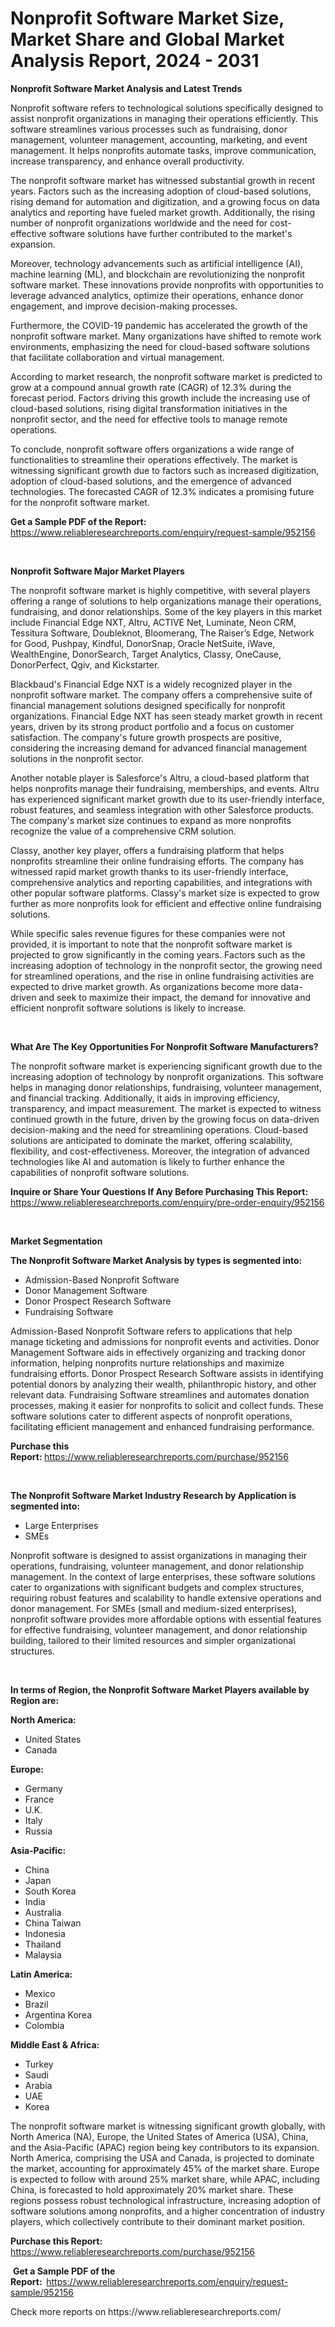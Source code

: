 <p><h1>Nonprofit Software Market Size, Market Share and Global Market Analysis Report, 2024 - 2031</h1></p><p><strong>Nonprofit Software Market Analysis and Latest Trends</strong></p>
<p><p>Nonprofit software refers to technological solutions specifically designed to assist nonprofit organizations in managing their operations efficiently. This software streamlines various processes such as fundraising, donor management, volunteer management, accounting, marketing, and event management. It helps nonprofits automate tasks, improve communication, increase transparency, and enhance overall productivity.</p><p>The nonprofit software market has witnessed substantial growth in recent years. Factors such as the increasing adoption of cloud-based solutions, rising demand for automation and digitization, and a growing focus on data analytics and reporting have fueled market growth. Additionally, the rising number of nonprofit organizations worldwide and the need for cost-effective software solutions have further contributed to the market's expansion.</p><p>Moreover, technology advancements such as artificial intelligence (AI), machine learning (ML), and blockchain are revolutionizing the nonprofit software market. These innovations provide nonprofits with opportunities to leverage advanced analytics, optimize their operations, enhance donor engagement, and improve decision-making processes.</p><p>Furthermore, the COVID-19 pandemic has accelerated the growth of the nonprofit software market. Many organizations have shifted to remote work environments, emphasizing the need for cloud-based software solutions that facilitate collaboration and virtual management.</p><p>According to market research, the nonprofit software market is predicted to grow at a compound annual growth rate (CAGR) of 12.3% during the forecast period. Factors driving this growth include the increasing use of cloud-based solutions, rising digital transformation initiatives in the nonprofit sector, and the need for effective tools to manage remote operations.</p><p>To conclude, nonprofit software offers organizations a wide range of functionalities to streamline their operations effectively. The market is witnessing significant growth due to factors such as increased digitization, adoption of cloud-based solutions, and the emergence of advanced technologies. The forecasted CAGR of 12.3% indicates a promising future for the nonprofit software market.</p></p>
<p><strong>Get a Sample PDF of the Report:&nbsp;</strong> <a href="https://www.reliableresearchreports.com/enquiry/request-sample/952156">https://www.reliableresearchreports.com/enquiry/request-sample/952156</a></p>
<p>&nbsp;</p>
<p><strong>Nonprofit Software Major Market Players</strong></p>
<p><p>The nonprofit software market is highly competitive, with several players offering a range of solutions to help organizations manage their operations, fundraising, and donor relationships. Some of the key players in this market include Financial Edge NXT, Altru, ACTIVE Net, Luminate, Neon CRM, Tessitura Software, Doubleknot, Bloomerang, The Raiser’s Edge, Network for Good, Pushpay, Kindful, DonorSnap, Oracle NetSuite, iWave, WealthEngine, DonorSearch, Target Analytics, Classy, OneCause, DonorPerfect, Qgiv, and Kickstarter.</p><p>Blackbaud's Financial Edge NXT is a widely recognized player in the nonprofit software market. The company offers a comprehensive suite of financial management solutions designed specifically for nonprofit organizations. Financial Edge NXT has seen steady market growth in recent years, driven by its strong product portfolio and a focus on customer satisfaction. The company's future growth prospects are positive, considering the increasing demand for advanced financial management solutions in the nonprofit sector.</p><p>Another notable player is Salesforce's Altru, a cloud-based platform that helps nonprofits manage their fundraising, memberships, and events. Altru has experienced significant market growth due to its user-friendly interface, robust features, and seamless integration with other Salesforce products. The company's market size continues to expand as more nonprofits recognize the value of a comprehensive CRM solution.</p><p>Classy, another key player, offers a fundraising platform that helps nonprofits streamline their online fundraising efforts. The company has witnessed rapid market growth thanks to its user-friendly interface, comprehensive analytics and reporting capabilities, and integrations with other popular software platforms. Classy's market size is expected to grow further as more nonprofits look for efficient and effective online fundraising solutions.</p><p>While specific sales revenue figures for these companies were not provided, it is important to note that the nonprofit software market is projected to grow significantly in the coming years. Factors such as the increasing adoption of technology in the nonprofit sector, the growing need for streamlined operations, and the rise in online fundraising activities are expected to drive market growth. As organizations become more data-driven and seek to maximize their impact, the demand for innovative and efficient nonprofit software solutions is likely to increase.</p></p>
<p>&nbsp;</p>
<p><strong>What Are The Key Opportunities For Nonprofit Software Manufacturers?</strong></p>
<p><p>The nonprofit software market is experiencing significant growth due to the increasing adoption of technology by nonprofit organizations. This software helps in managing donor relationships, fundraising, volunteer management, and financial tracking. Additionally, it aids in improving efficiency, transparency, and impact measurement. The market is expected to witness continued growth in the future, driven by the growing focus on data-driven decision-making and the need for streamlining operations. Cloud-based solutions are anticipated to dominate the market, offering scalability, flexibility, and cost-effectiveness. Moreover, the integration of advanced technologies like AI and automation is likely to further enhance the capabilities of nonprofit software solutions.</p></p>
<p><strong>Inquire or Share Your Questions If Any Before Purchasing This Report:</strong> <a href="https://www.reliableresearchreports.com/enquiry/pre-order-enquiry/952156">https://www.reliableresearchreports.com/enquiry/pre-order-enquiry/952156</a></p>
<p>&nbsp;</p>
<p><strong>Market Segmentation</strong></p>
<p><strong>The Nonprofit Software Market Analysis by types is segmented into:</strong></p>
<p><ul><li>Admission-Based Nonprofit Software</li><li>Donor Management Software</li><li>Donor Prospect Research Software</li><li>Fundraising Software</li></ul></p>
<p><p>Admission-Based Nonprofit Software refers to applications that help manage ticketing and admissions for nonprofit events and activities. Donor Management Software aids in effectively organizing and tracking donor information, helping nonprofits nurture relationships and maximize fundraising efforts. Donor Prospect Research Software assists in identifying potential donors by analyzing their wealth, philanthropic history, and other relevant data. Fundraising Software streamlines and automates donation processes, making it easier for nonprofits to solicit and collect funds. These software solutions cater to different aspects of nonprofit operations, facilitating efficient management and enhanced fundraising performance.</p></p>
<p><strong>Purchase this Report:&nbsp;</strong><a href="https://www.reliableresearchreports.com/purchase/952156">https://www.reliableresearchreports.com/purchase/952156</a></p>
<p>&nbsp;</p>
<p><strong>The Nonprofit Software Market Industry Research by Application is segmented into:</strong></p>
<p><ul><li>Large Enterprises</li><li>SMEs</li></ul></p>
<p><p>Nonprofit software is designed to assist organizations in managing their operations, fundraising, volunteer management, and donor relationship management. In the context of large enterprises, these software solutions cater to organizations with significant budgets and complex structures, requiring robust features and scalability to handle extensive operations and donor management. For SMEs (small and medium-sized enterprises), nonprofit software provides more affordable options with essential features for effective fundraising, volunteer management, and donor relationship building, tailored to their limited resources and simpler organizational structures.</p></p>
<p>&nbsp;</p>
<p><strong>In terms of Region, the Nonprofit Software Market Players available by Region are:</strong></p>
<p>
    <p> <strong> North America: </strong>
        <ul>
            <li>United States</li>
            <li>Canada</li>
        </ul>
        </p> 
    <p> <strong> Europe: </strong>
        <ul>
            <li>Germany</li>
            <li>France</li>
            <li>U.K.</li>
            <li>Italy</li>
            <li>Russia</li>
        </ul>
        </p> 
    <p> <strong> Asia-Pacific: </strong>
        <ul>
            <li>China</li>
            <li>Japan</li>
            <li>South Korea</li>
            <li>India</li>
            <li>Australia</li>
            <li>China Taiwan</li>
            <li>Indonesia</li>
            <li>Thailand</li>
            <li>Malaysia</li>
        </ul>
        </p> 
    <p> <strong> Latin America: </strong>
        <ul>
            <li>Mexico</li>
            <li>Brazil</li>
            <li>Argentina Korea</li>
            <li>Colombia</li>
        </ul>
        </p> 
    <p> <strong> Middle East & Africa: </strong>
        <ul>
            <li>Turkey</li>
            <li>Saudi</li>
            <li>Arabia</li>
            <li>UAE</li>
            <li>Korea</li>
        </ul>
    </p>
    </p>
<p><p>The nonprofit software market is witnessing significant growth globally, with North America (NA), Europe, the United States of America (USA), China, and the Asia-Pacific (APAC) region being key contributors to its expansion. North America, comprising the USA and Canada, is projected to dominate the market, accounting for approximately 45% of the market share. Europe is expected to follow with around 25% market share, while APAC, including China, is forecasted to hold approximately 20% market share. These regions possess robust technological infrastructure, increasing adoption of software solutions among nonprofits, and a higher concentration of industry players, which collectively contribute to their dominant market position.</p></p>
<p><strong>Purchase this Report: </strong><a href="https://www.reliableresearchreports.com/purchase/952156">https://www.reliableresearchreports.com/purchase/952156</a></p>
<p>&nbsp;<strong>Get a Sample PDF of the Report:&nbsp;&nbsp;</strong><a href="https://www.reliableresearchreports.com/enquiry/request-sample/952156">https://www.reliableresearchreports.com/enquiry/request-sample/952156</a></p>
<p><strong></strong></p>
<p>Check more reports on https://www.reliableresearchreports.com/</p>
